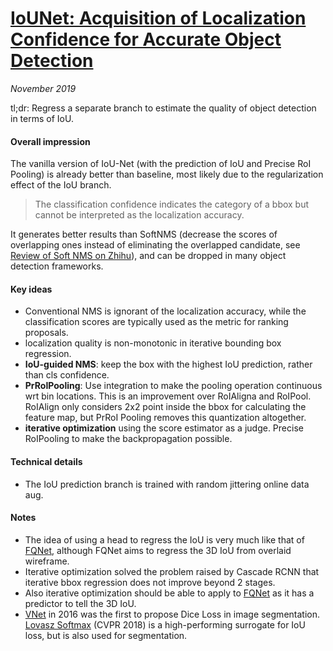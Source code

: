 # [IoUNet: Acquisition of 	Localization Confidence for Accurate Object Detection](https://arxiv.org/abs/1807.11590)

_November 2019_

tl;dr: Regress a separate branch to estimate the quality of object detection in terms of IoU. 

#### Overall impression
The vanilla version of IoU-Net (with the prediction of IoU and Precise RoI Pooling) is already better than baseline, most likely due to the regularization effect of the IoU branch. 

> The classification confidence indicates the category of a bbox but cannot be interpreted as the localization accuracy.

It generates better results than SoftNMS (decrease the scores of overlapping ones instead of eliminating the overlapped candidate, see [Review of Soft NMS on Zhihu](https://zhuanlan.zhihu.com/p/51654911)), and can be dropped in many object detection frameworks. 

#### Key ideas
- Conventional NMS is ignorant of the localization accuracy, while the classification scores are typically used as the metric for ranking proposals.
- localization quality is non-monotonic in iterative bounding box regression.
- **IoU-guided NMS**: keep the box with the highest IoU prediction, rather than cls confidence.
- **PrRoIPooling**: Use integration to make the pooling operation continuous wrt bin locations. This is an improvement over RoIAligna and RoIPool. RoIAlign only considers 2x2 point inside the bbox for calculating the feature map, but PrRoI Pooling removes this quantization altogether.
- **iterative optimization** using the score estimator as a judge. Precise RoIPooling to make the backpropagation possible. 


#### Technical details
- The IoU prediction branch is trained with random jittering online data aug.

#### Notes
- The idea of using a head to regress the IoU is very much like that of [FQNet](fqnet.md), although FQNet aims to regress the 3D IoU from overlaid wireframe. 
- Iterative optimization solved the problem raised by Cascade RCNN that iterative bbox regression does not improve beyond 2 stages. 
- Also iterative optimization should be able to apply to [FQNet](fqnet.md) as it has a predictor to tell the 3D IoU.
- [VNet](https://arxiv.org/abs/1606.04797) in 2016 was the first to propose Dice Loss in image segmentation. [Lovasz Softmax](https://arxiv.org/abs/1705.08790) (CVPR 2018) is a high-performing surrogate for IoU loss, but is also used for segmentation.